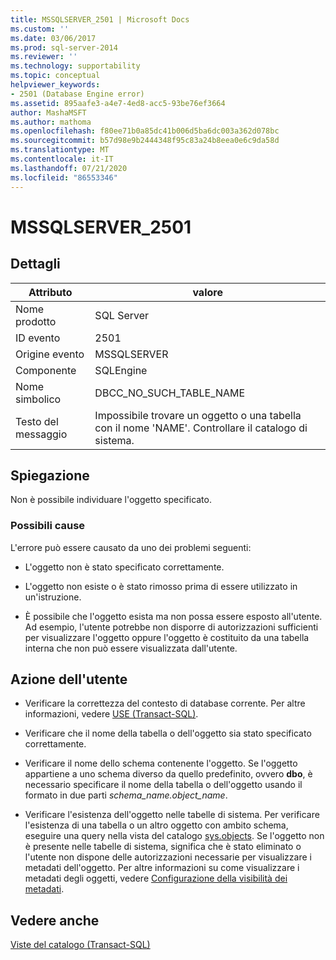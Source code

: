 ```yaml
---
title: MSSQLSERVER_2501 | Microsoft Docs
ms.custom: ''
ms.date: 03/06/2017
ms.prod: sql-server-2014
ms.reviewer: ''
ms.technology: supportability
ms.topic: conceptual
helpviewer_keywords:
- 2501 (Database Engine error)
ms.assetid: 895aafe3-a4e7-4ed8-acc5-93be76ef3664
author: MashaMSFT
ms.author: mathoma
ms.openlocfilehash: f80ee71b0a85dc41b006d5ba6dc003a362d078bc
ms.sourcegitcommit: b57d98e9b2444348f95c83a24b8eea0e6c9da58d
ms.translationtype: MT
ms.contentlocale: it-IT
ms.lasthandoff: 07/21/2020
ms.locfileid: "86553346"
---
```

# <a name="mssqlserver_2501"></a>MSSQLSERVER_2501
    
## <a name="details"></a>Dettagli  
  
|Attributo|valore|  
|-|-|  
|Nome prodotto|SQL Server|  
|ID evento|2501|  
|Origine evento|MSSQLSERVER|  
|Componente|SQLEngine|  
|Nome simbolico|DBCC_NO_SUCH_TABLE_NAME|  
|Testo del messaggio|Impossibile trovare un oggetto o una tabella con il nome 'NAME'. Controllare il catalogo di sistema.|  
  
## <a name="explanation"></a>Spiegazione  
 Non è possibile individuare l'oggetto specificato.  
  
### <a name="possible-causes"></a>Possibili cause  
 L'errore può essere causato da uno dei problemi seguenti:  
  
-   L'oggetto non è stato specificato correttamente.  
  
-   L'oggetto non esiste o è stato rimosso prima di essere utilizzato in un'istruzione.  
  
-   È possibile che l'oggetto esista ma non possa essere esposto all'utente. Ad esempio, l'utente potrebbe non disporre di autorizzazioni sufficienti per visualizzare l'oggetto oppure l'oggetto è costituito da una tabella interna che non può essere visualizzata dall'utente.  
  
## <a name="user-action"></a>Azione dell'utente  
  
-   Verificare la correttezza del contesto di database corrente. Per altre informazioni, vedere [USE &#40;Transact-SQL&#41;](/sql/t-sql/language-elements/use-transact-sql).  
  
-   Verificare che il nome della tabella o dell'oggetto sia stato specificato correttamente.  
  
-   Verificare il nome dello schema contenente l'oggetto. Se l'oggetto appartiene a uno schema diverso da quello predefinito, ovvero **dbo**, è necessario specificare il nome della tabella o dell'oggetto usando il formato in due parti *schema_name.object_name*.  
  
-   Verificare l'esistenza dell'oggetto nelle tabelle di sistema. Per verificare l'esistenza di una tabella o un altro oggetto con ambito schema, eseguire una query nella vista del catalogo [sys.objects](/sql/relational-databases/system-catalog-views/sys-objects-transact-sql). Se l'oggetto non è presente nelle tabelle di sistema, significa che è stato eliminato o l'utente non dispone delle autorizzazioni necessarie per visualizzare i metadati dell'oggetto. Per altre informazioni su come visualizzare i metadati degli oggetti, vedere [Configurazione della visibilità dei metadati](../security/metadata-visibility-configuration.md).  
  
## <a name="see-also"></a>Vedere anche  
 [Viste del catalogo &#40;Transact-SQL&#41;](/sql/relational-databases/system-catalog-views/catalog-views-transact-sql)  
  
  
